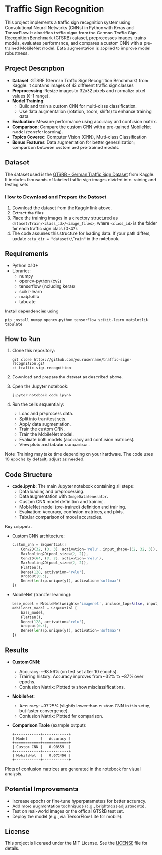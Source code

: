 # Traffic Sign Recognition 

This project implements a traffic sign recognition system using Convolutional Neural Networks (CNNs) in Python with Keras and TensorFlow. It classifies traffic signs from the German Traffic Sign Recognition Benchmark (GTSRB) dataset, preprocesses images, trains models, evaluates performance, and compares a custom CNN with a pre-trained MobileNet model. Data augmentation is applied to improve model robustness.

## Project Description

- **Dataset**: GTSRB (German Traffic Sign Recognition Benchmark) from Kaggle. It contains images of 43 different traffic sign classes.
- **Preprocessing**: Resize images to 32x32 pixels and normalize pixel values (0-1 range).
- **Model Training**: 
  - Build and train a custom CNN for multi-class classification.
  - Use data augmentation (rotation, zoom, shifts) to enhance training data.
- **Evaluation**: Measure performance using accuracy and confusion matrix.
- **Comparison**: Compare the custom CNN with a pre-trained MobileNet model (transfer learning).
- **Topics Covered**: Computer Vision (CNN), Multi-class Classification.
- **Bonus Features**: Data augmentation for better generalization; comparison between custom and pre-trained models.

## Dataset

The dataset used is the [GTSRB - German Traffic Sign Dataset](https://www.kaggle.com/datasets/meowmeowmeowmeowmeow/gtsrb-german-traffic-sign) from Kaggle. It includes thousands of labeled traffic sign images divided into training and testing sets.

### How to Download and Prepare the Dataset
1. Download the dataset from the Kaggle link above.
2. Extract the files.
3. Place the training images in a directory structured as `dataset/Train/<class_id>/<image_files>`, where `<class_id>` is the folder for each traffic sign class (0-42).
4. The code assumes this structure for loading data. If your path differs, update `data_dir = "dataset\\Train"` in the notebook.

## Requirements

- Python 3.10+
- Libraries:
  - numpy
  - opencv-python (cv2)
  - tensorflow (including keras)
  - scikit-learn
  - matplotlib
  - tabulate

Install dependencies using:
```
pip install numpy opencv-python tensorflow scikit-learn matplotlib tabulate
```

## How to Run

1. Clone this repository:
   ```
   git clone https://github.com/yourusername/traffic-sign-recognition.git
   cd traffic-sign-recognition
   ```

2. Download and prepare the dataset as described above.

3. Open the Jupyter notebook:
   ```
   jupyter notebook code.ipynb
   ```

4. Run the cells sequentially:
   - Load and preprocess data.
   - Split into train/test sets.
   - Apply data augmentation.
   - Train the custom CNN.
   - Train the MobileNet model.
   - Evaluate both models (accuracy and confusion matrices).
   - View plots and tabular comparison.

Note: Training may take time depending on your hardware. The code uses 10 epochs by default; adjust as needed.

## Code Structure

- **code.ipynb**: The main Jupyter notebook containing all steps:
  - Data loading and preprocessing.
  - Data augmentation with `ImageDataGenerator`.
  - Custom CNN model definition and training.
  - MobileNet model (pre-trained) definition and training.
  - Evaluation: Accuracy, confusion matrices, and plots.
  - Tabular comparison of model accuracies.

Key snippets:
- Custom CNN architecture:
  ```python
  custom_cnn = Sequential([
      Conv2D(32, (3, 3), activation='relu', input_shape=(32, 32, 3)),
      MaxPooling2D(pool_size=(2, 2)),
      Conv2D(64, (3, 3), activation='relu'),
      MaxPooling2D(pool_size=(2, 2)),
      Flatten(),
      Dense(128, activation='relu'),
      Dropout(0.5),
      Dense(len(np.unique(y)), activation='softmax')
  ])
  ```
- MobileNet (transfer learning):
  ```python
  base_model = MobileNet(weights='imagenet', include_top=False, input_shape=(32, 32, 3))
  mobilenet_model = Sequential([
      base_model,
      Flatten(),
      Dense(128, activation='relu'),
      Dropout(0.5),
      Dense(len(np.unique(y)), activation='softmax')
  ])
  ```

## Results

- **Custom CNN**:
  - Accuracy: ~98.56% (on test set after 10 epochs).
  - Training history: Accuracy improves from ~32% to ~87% over epochs.
  - Confusion Matrix: Plotted to show misclassifications.

- **MobileNet**:
  - Accuracy: ~97.25% (slightly lower than custom CNN in this setup, but faster convergence).
  - Confusion Matrix: Plotted for comparison.

- **Comparison Table** (example output):
  ```
  +------------+------------+
  | Model      |   Accuracy |
  +============+============+
  | Custom CNN |   0.98559  |
  +------------+------------+
  | MobileNet  |   0.972456 |
  +------------+------------+
  ```

Plots of confusion matrices are generated in the notebook for visual analysis.

## Potential Improvements

- Increase epochs or fine-tune hyperparameters for better accuracy.
- Add more augmentation techniques (e.g., brightness adjustments).
- Test on real-world images or the official GTSRB test set.
- Deploy the model (e.g., via TensorFlow Lite for mobile).

## License

This project is licensed under the MIT License. See the [LICENSE](LICENSE) file for details.
